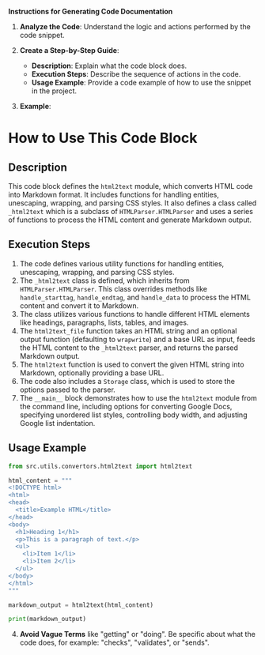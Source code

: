 **Instructions for Generating Code Documentation**

1. **Analyze the Code**: Understand the logic and actions performed by the code snippet.

2. **Create a Step-by-Step Guide**:
    - **Description**: Explain what the code block does.
    - **Execution Steps**: Describe the sequence of actions in the code.
    - **Usage Example**: Provide a code example of how to use the snippet in the project.

3. **Example**:

How to Use This Code Block
=========================================================================================

Description
-------------------------
This code block defines the `html2text` module, which converts HTML code into Markdown format. It includes functions for handling entities, unescaping, wrapping, and parsing CSS styles. It also defines a class called `_html2text` which is a subclass of `HTMLParser.HTMLParser` and uses a series of functions to process the HTML content and generate Markdown output.

Execution Steps
-------------------------
1. The code defines various utility functions for handling entities, unescaping, wrapping, and parsing CSS styles.
2. The `_html2text` class is defined, which inherits from `HTMLParser.HTMLParser`. This class overrides methods like `handle_starttag`, `handle_endtag`, and `handle_data` to process the HTML content and convert it to Markdown.
3. The class utilizes various functions to handle different HTML elements like headings, paragraphs, lists, tables, and images.
4. The `html2text_file` function takes an HTML string and an optional output function (defaulting to `wrapwrite`) and a base URL as input, feeds the HTML content to the `_html2text` parser, and returns the parsed Markdown output.
5. The `html2text` function is used to convert the given HTML string into Markdown, optionally providing a base URL.
6. The code also includes a `Storage` class, which is used to store the options passed to the parser.
7. The `__main__` block demonstrates how to use the `html2text` module from the command line, including options for converting Google Docs, specifying unordered list styles, controlling body width, and adjusting Google list indentation.


Usage Example
-------------------------

```python
from src.utils.convertors.html2text import html2text

html_content = """
<!DOCTYPE html>
<html>
<head>
  <title>Example HTML</title>
</head>
<body>
  <h1>Heading 1</h1>
  <p>This is a paragraph of text.</p>
  <ul>
    <li>Item 1</li>
    <li>Item 2</li>
  </ul>
</body>
</html>
"""

markdown_output = html2text(html_content)

print(markdown_output)
```

4. **Avoid Vague Terms** like "getting" or "doing". Be specific about what the code does, for example: "checks", "validates", or "sends".